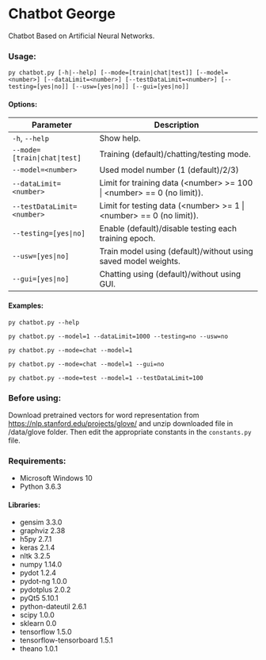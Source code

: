# Chatbot George
Chatbot Based on Artificial Neural Networks.

### Usage:
`py chatbot.py [-h|--help] [--mode=[train|chat|test]] [--model=<number>] [--dataLimit=<number>] [--testDataLimit=<number>] [--testing=[yes|no]] [--usw=[yes|no]] [--gui=[yes|no]]`

#### Options:
| Parameter | Description |
| - | - |
| `-h`, `--help` | Show help. |
| `--mode=[train\|chat\|test]` | Training (default)/chatting/testing mode. |
| `--model=<number>` | Used model number (1 (default)/2/3)  
| `--dataLimit=<number>` | Limit for training data (\<number\> >= 100 \| \<number\> == 0 (no limit)). |
| `--testDataLimit=<number>` | Limit for testing data (\<number\> >= 1 \| \<number\> == 0 (no limit)). |
| `--testing=[yes\|no]` | Enable (default)/disable testing each training epoch. |
| `--usw=[yes\|no]` | Train model using (default)/without using saved model weights. |
| `--gui=[yes\|no]` | Chatting using (default)/without using GUI. |

#### Examples:  
`py chatbot.py --help`

`py chatbot.py --model=1 --dataLimit=1000 --testing=no --usw=no`

`py chatbot.py --mode=chat --model=1`

`py chatbot.py --mode=chat --model=1 --gui=no`

`py chatbot.py --mode=test --model=1 --testDataLimit=100`

### Before using:
Download pretrained vectors for word representation from https://nlp.stanford.edu/projects/glove/ and unzip downloaded file in /data/glove folder. Then edit the appropriate constants in the `constants.py` file.

### Requirements:
- Microsoft Windows 10
- Python 3.6.3

#### Libraries:
- gensim 3.3.0
- graphviz 2.38
- h5py 2.7.1
- keras 2.1.4
- nltk 3.2.5
- numpy 1.14.0
- pydot 1.2.4
- pydot-ng 1.0.0
- pydotplus 2.0.2
- pyQt5 5.10.1
- python-dateutil 2.6.1
- scipy 1.0.0
- sklearn 0.0
- tensorflow 1.5.0
- tensorflow-tensorboard 1.5.1
- theano 1.0.1

